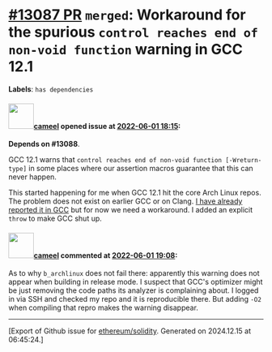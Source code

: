 # [\#13087 PR](https://github.com/ethereum/solidity/pull/13087) `merged`: Workaround for the spurious `control reaches end of non-void function` warning in GCC 12.1
**Labels**: `has dependencies`


#### <img src="https://avatars.githubusercontent.com/u/137030?v=4" width="50">[cameel](https://github.com/cameel) opened issue at [2022-06-01 18:15](https://github.com/ethereum/solidity/pull/13087):

**Depends on #13088**.

GCC 12.1 warns that `control reaches end of non-void function [-Wreturn-type]` in some places where our assertion macros guarantee that this can never happen.

This started happening for me when GCC 12.1 hit the core Arch Linux repos. The problem does not exist on earlier GCC or on Clang. [I have already reported it in GCC](https://gcc.gnu.org/bugzilla/show_bug.cgi?id=105794) but for now we need a workaround. I added an explicit `throw` to make GCC shut up.

#### <img src="https://avatars.githubusercontent.com/u/137030?v=4" width="50">[cameel](https://github.com/cameel) commented at [2022-06-01 19:08](https://github.com/ethereum/solidity/pull/13087#issuecomment-1144030129):

As to why `b_archlinux` does not fail there: apparently this warning does not appear when building in release mode. I suspect that GCC's optimizer might be just removing the code paths its analyzer is complaining about. I logged in via SSH and checked my repo and it is reproducible there. But adding `-O2` when compiling that repro makes the warning disappear.


-------------------------------------------------------------------------------



[Export of Github issue for [ethereum/solidity](https://github.com/ethereum/solidity). Generated on 2024.12.15 at 06:45:24.]
